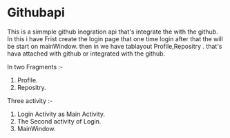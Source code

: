 # Githubapi
This is a simmple github inegration api that's integrate the with the github.
In this i have Frist create the login page that one time login after that the will be start on mainWindow.
then in we have tablayout Profile,Repositry .
that's hava attached with github or integrated with the github.

In two Fragments :-
1. Profile.
2. Repositry.

Three activity :-
1. Login Activity as Main Activity.
2. The Second activity of Login.
3. MainWindow.
